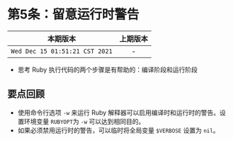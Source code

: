 # 第5条：留意运行时警告


|本期版本| 上期版本
|:---:|:---:
`Wed Dec 15 01:51:21 CST 2021` | -


* 思考 Ruby 执行代码的两个步骤是有帮助的：编译阶段和运行阶段


## 要点回顾

* 使用命令行选项 `-w` 来运行 Ruby 解释器可以启用编译时和运行时的警告。设置环境变量 `RUBYOPT`为 `-w` 可以达到相同目的。
* 如果必须禁用运行时的警告，可以临时将全局变量 `$VERBOSE` 设置为 `nil`。